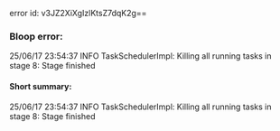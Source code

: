 error id: v3JZ2XiXgIzlKtsZ7dqK2g==
### Bloop error:

25/06/17 23:54:37 INFO TaskSchedulerImpl: Killing all running tasks in stage 8: Stage finished
#### Short summary: 

25/06/17 23:54:37 INFO TaskSchedulerImpl: Killing all running tasks in stage 8: Stage finished